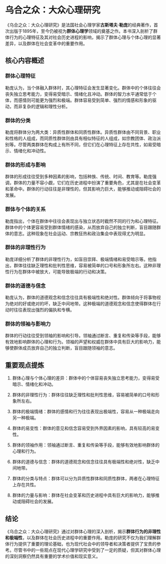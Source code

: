# 乌合之众：大众心理研究

《乌合之众：大众心理研究》是法国社会心理学家**古斯塔夫·勒庞**的经典著作，首次出版于1895年，至今仍被视为**群体心理学**领域的奠基之作。本书深入剖析了群体行为的心理特征及其对社会历史进程的影响，揭示了群体心理与个体心理的显著差异，以及群体在社会变革中的重要作用。

## 核心内容概述

### 群体心理特征

勒庞认为，当个体融入群体时，其心理特征会发生显著变化。群体中的个体往往会丧失独立思考能力，变得易受暗示、情绪化且冲动。群体的智力水平通常低于个体，而感情则可能更为强烈和极端。群体容易受到简单、强烈的情感和形象的驱动，而非复杂的逻辑和理性分析。

### 群体的分类

勒庞将群体分为两大类：异质性群体和同质性群体。异质性群体由不同背景、职业和性格的人组成，而同质性群体则由具有相似特征的人组成，如宗教团体、政治派别等。尽管两类群体在构成上有所不同，但它们在心理特征上存在共性，如易受暗示、情绪化和冲动性。

### 群体的形成与影响

群体的形成往往受到多种因素的影响，包括种族、传统、时间、教育等。勒庞强调，群体的力量不容小觑，它们在历史进程中扮演了重要角色，尤其是在社会变革和革命中。群体的行动往往是非理性的，但其影响力巨大，能够推动或阻碍社会的发展。

### 群体与个体的关系

勒庞指出，个体在群体中往往会表现出与独立状态时截然不同的行为和心理特征。群体中的个体更容易受到群体情绪的感染，从而放弃自己的独立判断，盲目跟随群体的意志。这种现象在社会运动、宗教狂热和政治集会中表现得尤为明显。

### 群体的非理性行为

勒庞详细分析了群体的非理性行为，如盲目崇拜、极端情绪和易受暗示等。他指出，群体往往缺乏理性和批判性思维，容易被简单的口号和形象所左右。这种非理性行为在群体中被放大，可能导致极端的行动和决策。

### 群体的道德与信念

勒庞认为，群体的道德观念和信念往往具有极端性和绝对性。群体倾向于将事物视为绝对的好或绝对的坏，缺乏中间地带。这种极端的道德观念和信念使得群体在行动时往往表现出强烈的偏执和专横。

### 群体的领袖与影响力

群体的行动往往受到领袖的影响和引导。领袖通过断言、重复和传染等手段，能够有效地影响群体的心理和行为。领袖的声望和权威在群体中具有巨大的影响力，能够使群体成员放弃自己的独立判断，盲目跟随领袖的意志。

## 重要观点提炼

1. 群体心理与个体心理的差异：群体中的个体容易丧失独立思考能力，变得易受暗示、情绪化和冲动。
   
2. 群体的非理性行为：群体往往缺乏理性和批判性思维，容易被简单的口号和形象所左右。
   
3. 群体的极端情绪：群体的感情和行为往往表现出极端性，容易从一种极端走向另一种极端。
   
4. 群体的易变性：群体的意见和信念容易受到外界因素的影响，具有较高的易变性。
   
5. 群体的领袖作用：领袖通过断言、重复和传染等手段，能够有效地影响群体的心理和行为。
    
6. 群体的道德与信念：群体的道德观念和信念往往具有极端性和绝对性，缺乏中间地带。
    
7. 群体的分类与特点：群体可以分为异质性群体和同质性群体，两者在心理特征上存在共性。
    
8. 群体的力量与影响：群体在社会变革和历史进程中具有巨大的影响力，能够推动或阻碍社会的发展。

## 结论

《乌合之众：大众心理研究》通过对群体心理的深入剖析，揭示**群体行为的非理性和极端性**，以及群体在社会历史进程中的重要作用。勒庞的研究不仅为我们理解群体行为提供了重要的理论基础，也为现代社会中的领导者和决策者提供了宝贵的参考。尽管书中的一些观点在现代心理学研究中受到了一定的质疑，但其对群体心理的深刻洞察仍然具有重要的学术价值和现实意义。
